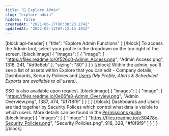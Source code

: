 ```yaml
---
title: "🔐 Explore Admin"
slug: "explore-admin"
hidden: false
createdAt: "2021-06-17T00:30:23.274Z"
updatedAt: "2022-07-13T07:12:13.101Z"
---
```

[block:api-header]
{
  "title": "Explore Admin Functions"
}
[/block]
To access the Admin tool, select your profile in the dropdown on the top right of the screen.
[block:image]
{
  "images": [
    {
      "image": [
        "https://files.readme.io/0f526c0-Admin_Access.png",
        "Admin Access.png",
        1318,
        241,
        "#d9e6eb"
      ],
      "sizing": "80"
    }
  ]
}
[/block]
Within the admin, you'll see a list of assets within Explore that you can edit - Company details, Dashboards, Security Policies and [Users](https://docs.rilldata.com/docs/adding-users) *(My Profile, Alerts & Scheduled Exports are available to all users)*. 

SSO is also available upon request.
[block:image]
{
  "images": [
    {
      "image": [
        "https://files.readme.io/0e06fe8-Admin_Overview.png",
        "Admin Overview.png",
        1387,
        474,
        "#f7f8f9"
      ]
    }
  ]
}
[/block]
Dashboards and Users are tied together by Security Polices which control what data is visible to which users. More details can be found in the [Permissions guide](https://enterprise.rilldata.com/docs/admin-security).
[block:image]
{
  "images": [
    {
      "image": [
        "https://files.readme.io/e30478d-Security_Policies.png",
        "Security Policies.png",
        918,
        328,
        "#f8f8f9"
      ]
    }
  ]
}
[/block]